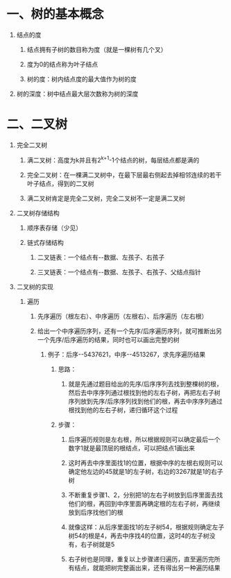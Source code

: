 # 一、树的基本概念
1. 结点的度
   1. 结点拥有子树的数目称为度（就是一棵树有几个叉）
   
   2. 度为0的结点称为叶子结点
 
   3. 树的度：树内结点度的最大值作为树的度
   
2. 树的深度：树中结点最大层次数称为树的深度

# 二、二叉树
1. 完全二叉树
   1. 满二叉树：高度为k并且有2<sup>k+1</sup>-1个结点的树，每层结点都是满的
   
   2. 完全二叉树：在一棵满二叉树中，在最下层最右侧起去掉相邻连续的若干叶子结点，得到的二叉树
   
   3. 满二叉树肯定是完全二叉树，完全二叉树不一定是满二叉树

2. 二叉树存储结构
   1. 顺序表存储（少见）
   
   2. 链式存储结构
      1. 二叉链表：一个结点有--数据、左孩子、右孩子
      
      2. 三叉链表：一个结点有--数据、左孩子、右孩子、父结点指针
      
3. 二叉树的实现      
   1. 遍历
      1. 先序遍历（根左右）、中序遍历（左根右）、后序遍历（左右根）
      
      2. 给出一个中序遍历序列，还有一个先序/后序遍历序列，就可推断出另一个先序/后序遍历的结果，同时也可以画出完整的树
         1. 例子：后序--5437621，中序--4513267，求先序遍历结果
            1. 思路：
               1. 就是先通过题目给出的先序/后序序列去找到整棵树的根，然后去中序序列通过根找到他的左右子树，再把左右子树序列放到先序/后序序列找到他们的根，再去中序序列通过根找到他的左右子树，递归循环这个过程
            
            2. 步骤：
               1. 后序遍历规则是左右根，所以根据规则可以确定最后一个数字1就是最顶层的根结点，可以把结点1画出来
               
               2. 这时再去中序里面找1的位置，根据中序的左根右规则可以确定他左边的45就是1的左子树，右边的3267就是1的右子树
               
               3. 不断重复步骤1、2，分别把1的左右子树放到后序里面去找他们的根，再回到中序里面再确定根的左右子树，再继续放到后序找他们的根
               
               4. 就像这样：从后序里面找1的左子树54，根据规则确定左子树54的根是4，再去中序找4的位置，这时4的左子树没有，右子树就是5
               
               5. 右子树也是同理，重复以上步骤递归遍历，直至遍历完所有结点，就能把树完整画出来，还有得出另一种遍历结果

